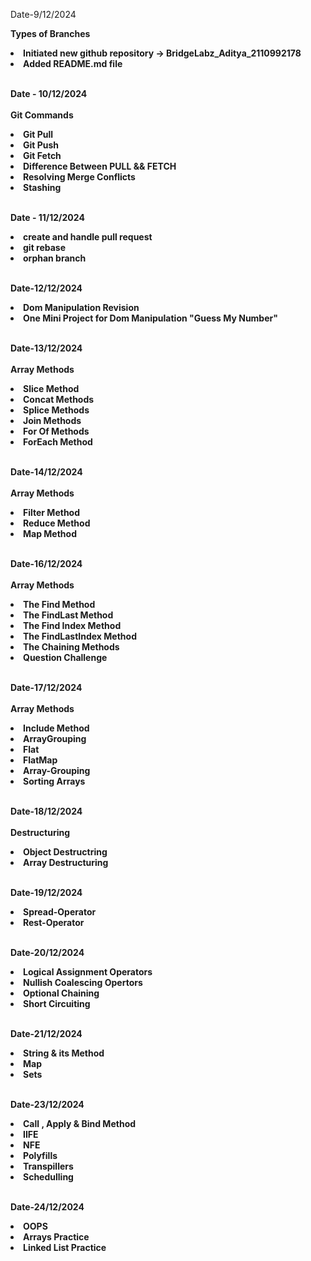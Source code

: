 Date-9/12/2024

<strong>Types of Branches<strong>


<li>Initiated new github repository -> BridgeLabz_Aditya_2110992178</li>
<li>Added README.md file</li>
</br>

Date - 10/12/2024</br>
</br>
<strong>Git Commands</strong>

<li>Git Pull</li>
<li>Git Push </li>
<li>Git Fetch</li>
<li>Difference Between PULL && FETCH</li>
<li>Resolving Merge Conflicts</li>
<li>Stashing</li><br />


Date - 11/12/2024
<li>create and handle pull request</li>
<li>git rebase</li>
<li>orphan branch</li>
</br>

Date-12/12/2024

<li>Dom Manipulation Revision</li>
<li>One Mini Project for Dom Manipulation "Guess My Number"</li></br>

Date-13/12/2024 </br>
</br>
<strong>Array Methods</strong>
</br>
<li>Slice Method</li>
<li>Concat Methods</li>
<li>Splice Methods</li>
<li>Join Methods</li>
<li>For Of Methods</li>
<li>ForEach Method</li>
</br>


Date-14/12/2024</br>
</br>
<strong>Array Methods<strong>
<li>Filter Method</li>
<li>Reduce Method</li>
<li>Map Method</li>
</br>

Date-16/12/2024</br>
</br>
<strong>Array Methods<strong>
<li>The Find Method</li>
<li>The FindLast Method </li>
<li>The Find Index Method</li>
<li>The FindLastIndex Method</li>
<li>The Chaining Methods</li>
<li>Question Challenge</li>
</br>

Date-17/12/2024
</br>
</br>
<strong>Array Methods<strong>
</br>
<li>Include Method</li>
<li>ArrayGrouping</li>
<li>Flat</li>
<li>FlatMap</li>
<li>Array-Grouping</li>
<li>Sorting Arrays</li>
</br>



Date-18/12/2024
</br>
</br>
<strong>Destructuring<strong>
</br>
<li>Object Destructring</li>
<li>Array Destructuring</li>
</br>


Date-19/12/2024
</br>
<li>Spread-Operator</li>
<li>Rest-Operator</li>
</br>



Date-20/12/2024
</br>
<li>Logical Assignment Operators </li>
<li>Nullish Coalescing Opertors </li>
<li>Optional Chaining </li>
<li>Short Circuiting </li>

</br>


Date-21/12/2024
</br>
<li>String & its Method </li>
<li>Map</li>
<li>Sets</li>
</br>


Date-23/12/2024
</br>
<li>Call , Apply & Bind Method </li>
<li>IIFE</li>
<li>NFE</li>
<li>Polyfills</li>
<li>Transpillers</li>
<li>Schedulling</li>

</br>

Date-24/12/2024
</br>
<li>OOPS</li>
<li>Arrays Practice</li>
<li>Linked List Practice</li>

</br>









